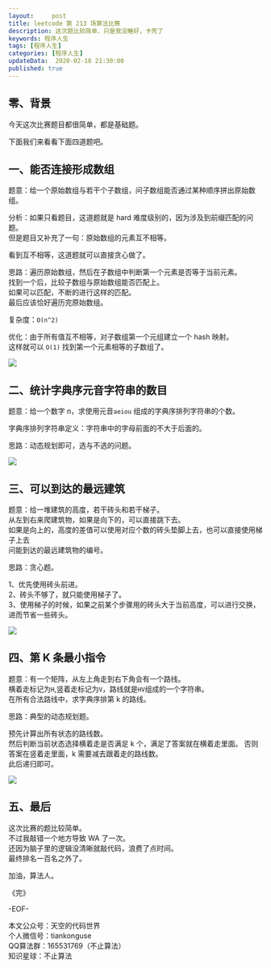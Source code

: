 ```yaml
---   
layout:     post  
title: leetcode 第 213 场算法比赛  
description: 这次题比较简单，只是我没睡好，卡壳了  
keywords: 程序人生  
tags: [程序人生]    
categories: [程序人生]  
updateData:  2020-02-18 21:30:00  
published: true  
---  
```



## 零、背景  


今天这次比赛题目都很简单，都是基础题。  


下面我们来看看下面四道题吧。  


## 一、能否连接形成数组  


题意：给一个原始数组与若干个子数组，问子数组能否通过某种顺序拼出原始数组。  


分析：如果只看题目，这道题就是 hard 难度级别的，因为涉及到前缀匹配的问题。  
但是题目又补充了一句：原始数组的元素互不相等。  


看到互不相等，这道题就可以直接贪心做了。  


思路：遍历原始数组，然后在子数组中判断第一个元素是否等于当前元素。  
找到一个后，比较子数组与原始数组能否匹配上。  
如果可以匹配，不断的进行这样的匹配。  
最后应该恰好遍历完原始数组。  


复杂度：`O(n^2)`  


优化：由于所有值互不相等，对子数组第一个元组建立一个 hash 映射。  
这样就可以 `O(1)` 找到第一个元素相等的子数组了。  


![](htp://res.tiankonguse.com/images/2020/11/01/001.png)  


## 二、统计字典序元音字符串的数目  


题意：给一个数字 n，求使用元音`aeiou` 组成的字典序排列字符串的个数。  


字典序排列字符串定义：字符串中的字母前面的不大于后面的。  


思路：动态规划即可，选与不选的问题。  


![](htp://res.tiankonguse.com/images/2020/11/01/002.png)  


## 三、可以到达的最远建筑  


题意：给一堆建筑的高度，若干砖头和若干梯子。  
从左到右来爬建筑物，如果是向下的，可以直接跳下去。  
如果是向上的，高度的差值可以使用对应个数的砖头垫脚上去，也可以直接使用梯子上去  
问能到达的最远建筑物的编号。  


思路：贪心题。  


1、优先使用砖头前进。  
2、砖头不够了，就只能使用梯子了。  
3、使用梯子的时候，如果之前某个步骤用的砖头大于当前高度，可以进行交换，进而节省一些砖头。  


![](htp://res.tiankonguse.com/images/2020/11/01/003.png)  


## 四、第 K 条最小指令  


题意：有一个矩阵，从左上角走到右下角会有一个路线。  
横着走标记为`H`,竖着走标记为`V`，路线就是`HV`组成的一个字符串。  
在所有合法路线中，求字典序排第 k 的路线。  


思路：典型的动态规划题。  


预先计算出所有状态的路线数。  
然后判断当前状态选择横着走是否满足 k 个，满足了答案就在横着走里面。
否则答案在竖着走里面，k 需要减去跟着走的路线数。  
此后递归即可。  


![](htp://res.tiankonguse.com/images/2020/11/01/004.png)  


## 五、最后  


这次比赛的题比较简单。  
不过我敲错一个地方导致 WA 了一次。  
还因为脑子里的逻辑没清晰就敲代码，浪费了点时间。  
最终排名一百名之外了。  


加油，算法人。  


《完》  


-EOF-  



本文公众号：天空的代码世界  
个人微信号：tiankonguse  
QQ算法群：165531769（不止算法）  
知识星球：不止算法  

